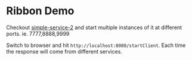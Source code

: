 # Ribbon Demo


Checkout [simple-service-2](https://github.com/spring-microservices/simple-service-2) and start multiple instances of it at different ports. ie. 7777,8888,9999

Switch to browser and hit `http://localhost:8080/startClient`.  Each time the response will come from different services.